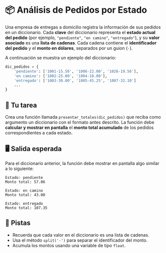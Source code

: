 
# 📦 Análisis de Pedidos por Estado

Una empresa de entregas a domicilio registra la información de sus pedidos en un diccionario. Cada **clave** del diccionario representa el **estado actual del pedido** (por ejemplo, `"pendiente"`, `"en camino"`, `"entregado"`), y su **valor asociado** es una **lista de cadenas**. Cada cadena contiene el **identificador del pedido** y el **monto en dólares**, separados por un guion (`-`).

A continuación se muestra un ejemplo del diccionario:

```python
dic_pedidos = {
    'pendiente': ['1001-15.50', '1006-22.00', '1026-19.56'],
    'en camino': ['1002-25.00', '1004-18.00'],
    'entregado': ['1003-30.00', '1005-45.25', '1007-32.10']
    ...
}
```

## 🧩 Tu tarea

Crea una función llamada `presentar_totales(dic_pedidos)` que reciba como argumento un diccionario con el formato antes descrito. La función debe **calcular y mostrar en pantalla** el **monto total acumulado** de los pedidos correspondientes a cada estado.

## 🖥️ Salida esperada

Para el diccionario anterior, la función debe mostrar en pantalla algo similar a lo siguiente:

```
Estado: pendiente
Monto total: 57.06

Estado: en camino
Monto total: 43.00

Estado: entregado
Monto total: 107.35
```

## 🧠 Pistas

- Recuerda que cada valor en el diccionario es una lista de cadenas.
- Usa el método `split('-')` para separar el identificador del monto.
- Acumula los montos usando una variable de tipo `float`.
